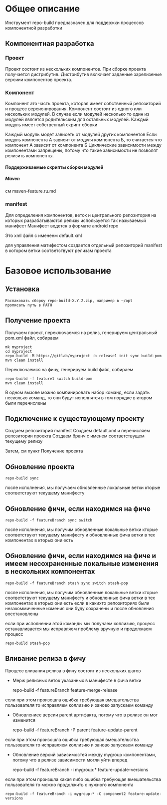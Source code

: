 # Общее описание
Инструмент repo-build предназначен для поддержки процессов компонентной разработки 

## Компонентная разработка

### Проект
Проект состоит из нескольких компонентов.
При сборке проекта получается дистрибутив.
Дистрибутив включает заданные зарелизеные версиии компонентов проекта.

### Компонент
Компонент это часть проекта, которая имеет собственный репозиторий и процесс версионирования.
Компонент состоит из одного или нескольких модулей. В случае если модулей несколько то один из модулей является родительским для остальных модулей.
Каждый модуль имеет собственный скрипт сборки 

Каждый модуль модет зависеть от модулей других компонентов
Если модуль компонента А зависит от модуля компонента Б, то считается что компонент А зависит от компонента Б
Циклические зависимости между компонентами запрещены, потому что такие зависимости не позволят релизить компоненты.

#### Поддерживаемые скрипты сборки модулей
##### Maven
см maven-feature.ru.md

### manifest
Для определения компонентов, веток и центрального репозитория на которых разрабатываются релизы используется так называемый манифест
Манифест ведется в формате android repo

Это xml файл с имененм default.xml
<?xml version="1.0" encoding="UTF-8"?>
<manifest>
  <remote name="origin" fetch="https://github.com/org1" />

  <default revision="refs/heads/develop" remote="origin" sync-j="1" />

  <project name="component1.git" remote="origin" path="component1" revision="refs/heads/develop" />
  <project name="component2.git" remote="origin" path="component2" revision="refs/heads/develop" />
</manifest>
  
для управления матифестом создается отдельный репозиторий manifest
в котором ветки соответствуют релизам проекта 

# Базовое использование

## Установка 
	
	Распаковать сборку repo-build-X.Y.Z.zip, например в ~/opt
	прописать путь в PATH

## Получение проекта
Получаем проект, переключаемся на релиз, генерируем центральный pom.xml файл, собираем

	mk myproject
	cd myproject
	repo-build -M https://gitlab/myproject -b release1 init sync build-pom
	mvn clean install 
	
Переключаемся на фичу, генерируем build файл, собираем

	repo-build -f feature1 switch build-pom
	mvn clean install	
	
В одном вызове можно комбинировать набор команд, если задать несколько 
команд, то они будут исполнятся в том порядке в ктором были перечислены

## Подключение к существующему проекту

Создаем репозиторий manifest
Создаем default.xml и перечисляем репозитории проекта
Создаем бранч с именем соответствущем текущему релизу 

Затем, см пункт Получение проекта

## Обновление проекта
    
    repo-build sync

после исполнения, мы получаем обновленные локальные ветки кторые соответствуют текущему манифесту 

## Обновление фичи, если находимся на фиче
    
    repo-build -f featureBranch sync switch 

после исполнения, мы получим обновленные локальные ветки кторые соответствуют текущему манифесту 
и обновленные фича ветки в тех компонентах в кторых они есть 

## Обновление фичи, если находимся на фиче и имеем несохраненные локальные изменения в нескольких компонентах 
    
    repo-build -f featureBranch stash sync switch stash-pop

после исполнения, мы получим обновленные локальные ветки кторые соответствуют текущему манифесту 
и обновленные фича ветки в тех компонентах в кторых они есть 
если в какихто репозиториях были незакоммиченные измения они буду сохранены и после обновления восстановлены

если при исполнении этой команды мы получаем коллизию, процесс останавливается 
мы исправляем проблему вручную и продолжаем процесс
    
    repo-build stash-pop
    
## Вливание релиза в фичу
Процесс вливания релиза в фичу состоит из нескольких шагов 
* Мерж релизных веток указанных в манифесте в фича ветки
 
    repo-build -f featureBranch feature-merge-release 

если при этом произошла ошибка требующая вмешательства пользователя то исправляем коллизию и заново запускаем команду

* Обновлениее версии parent артифакта, потому что в релизе он мог изменится 
    
    repo-build -f featureBranch -P parent feature-update-parent 

если при этом произошла ошибка требующая вмешательства пользователя то исправляем коллизию и заново запускаем команду

* Обновление версий зависимостей между mygroup компонентами, потому что в релизе зависимости могли уйти вперед
    
    repo-build -f featureBranch -i mygroup:* feature-update-versions

если при этом произшла какая либо ошибка требующая вмешательства пользователя 
то можно продолжить с нужного компонента 

    repo-build -f featureBranch -i mygroup:* -С component2 feature-update-versions

